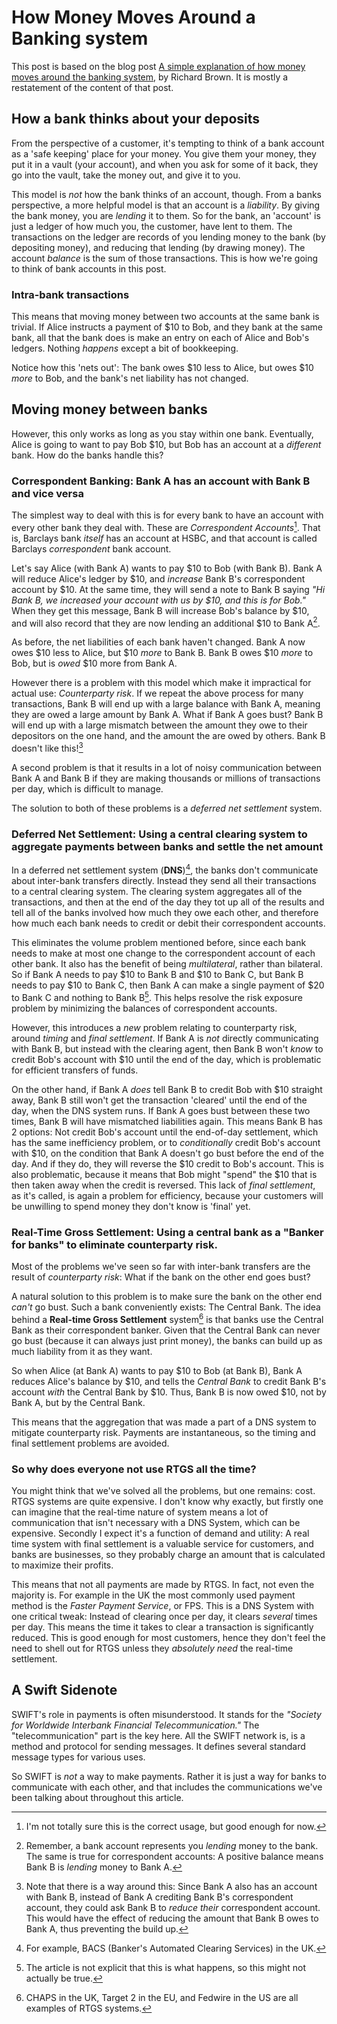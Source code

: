 # How Money Moves Around a Banking system
This post is based on the blog post [A simple explanation of how money moves around the banking system](https://gendal.me/2013/11/24/a-simple-explanation-of-how-money-moves-around-the-banking-system/), by Richard Brown. It is mostly a restatement of the content of that post.

## How a bank thinks about your deposits
From the perspective of a customer, it's tempting to think of a bank account as a 'safe keeping' place for your money. You give them your money, they put it in a vault (your account), and when you ask for some of it back, they go into the vault, take the money out, and give it to you.

This model is _not_ how the bank thinks of an account, though. From a banks perspective, a more helpful model is that an account is a _liability_. By giving the bank money, you are _lending_ it to them. So for the bank, an 'account' is just a ledger of how much you, the customer, have lent to them. The transactions on the ledger are records of you lending money to the bank (by depositing money), and reducing that lending (by drawing money). The account _balance_ is the sum of those transactions. This is how we're going to think of bank accounts in this post.

### Intra-bank transactions
This means that moving money between two accounts at the same bank is trivial. If Alice instructs a payment of $10 to Bob, and they bank at the same bank, all that the bank does is make an entry on each of Alice and Bob's ledgers. Nothing _happens_ except a bit of bookkeeping.

Notice how this 'nets out': The bank owes $10 less to Alice, but owes $10 _more_ to Bob, and the bank's net liability has not changed.

## Moving money between banks
However, this only works as long as you stay within one bank. Eventually, Alice is going to want to pay Bob $10, but Bob has an account at a _different_ bank. How do the banks handle this?

### Correspondent Banking: Bank A has an account with Bank B and vice versa
The simplest way to deal with this is for every bank to have an account with every other bank they deal with. These are _Correspondent Accounts_[^1]. That is, Barclays bank _itself_ has an account at HSBC, and that account is called Barclays _correspondent_ bank account.

[^1]: I'm not totally sure this is the correct usage, but good enough for now.

Let's say Alice (with Bank A) wants to pay $10 to Bob (with Bank B). Bank A will reduce Alice's ledger by $10, and _increase_ Bank B's correspondent account by $10. At the same time, they will send a note to Bank B saying _"Hi Bank B, we increased your account with us by $10, and this is for Bob."_ When they get this message, Bank B will increase Bob's balance by $10, and will also record that they are now lending an additional $10 to Bank A[^2].

[^2]:Remember, a bank account represents you _lending_ money to the bank. The same is true for correspondent accounts: A positive balance means Bank B is _lending_ money to Bank A.

As before, the net liabilities of each bank haven't changed. Bank A now owes $10 less to Alice, but $10 _more_ to Bank B. Bank B owes $10 _more_ to Bob, but is _owed_ $10 more from Bank A.

However there is a problem with this model which make it impractical for actual use: _Counterparty risk_. If we repeat the above process for many transactions, Bank B will end up with a large balance with Bank A, meaning they are owed a large amount by Bank A. What if Bank A goes bust? Bank B will end up with a large mismatch between the amount they owe to their depositors on the one hand, and the amount the are owed by others. Bank B doesn't like this![^3]

[^3]: Note that there is a way around this: Since Bank A also has an account with Bank B, instead of Bank A crediting Bank B's correspondent account, they could ask Bank B to _reduce their_ correspondent account. This would have the effect of reducing the amount that Bank B owes to Bank A, thus preventing the build up.

A second problem is that it results in a lot of noisy communication between Bank A and Bank B if they are making thousands or millions of transactions per day, which is difficult to manage.

The solution to both of these problems is a _deferred net settlement_ system.

### Deferred Net Settlement: Using a central clearing system to aggregate payments between banks and settle the net amount

In a deferred net settlement system (**DNS**)[^4], the banks don't communicate about inter-bank transfers directly. Instead they send all their transactions to a central clearing system. The clearing system aggregates all of the transactions, and then at the end of the day they tot up all of the results and tell all of the banks involved how much they owe each other, and therefore how much each bank needs to credit or debit their correspondent accounts. 

[^4]: For example, BACS (Banker's Automated Clearing Services) in the UK.

This eliminates the volume problem mentioned before, since each bank needs to make at most one change to the correspondent account of each other bank. It also has the benefit of being _multilateral_, rather than bilateral. So if Bank A needs to pay $10 to Bank B and $10 to Bank C, but Bank B needs to pay $10 to Bank C, then Bank A can make a single payment of $20 to Bank C and nothing to Bank B[^5]. This helps resolve the risk exposure problem by minimizing the balances of correspondent accounts.

[^5]: The article is not explicit that this is what happens, so this might not actually be true.

However, this introduces a _new_ problem relating to counterparty risk, around _timing_ and _final settlement_. If Bank A is _not_ directly communicating with Bank B, but instead with the clearing agent, then Bank B won't _know_ to credit Bob's account with $10 until the end of the day, which is problematic for efficient transfers of funds. 

On the other hand, if Bank A _does_ tell Bank B to credit Bob with $10 straight away, Bank B still won't get the transaction 'cleared' until the end of the day, when the DNS system runs. If Bank A goes bust between these two times, Bank B will have mismatched liabilities again. This means Bank B has 2 options: Not credit Bob's account until the end-of-day settlement, which has the same inefficiency problem, or to _conditionally_ credit Bob's account with $10, on the condition that Bank A doesn't go bust before the end of the day. And if they do, they will reverse the $10 credit to Bob's account. This is also problematic, because it means that Bob might "spend" the $10 that is then taken away when the credit is reversed. This lack of _final settlement_, as it's called, is again a problem for efficiency, because your customers will be unwilling to spend money they don't know is 'final' yet.

### Real-Time Gross Settlement: Using a central bank as a "Banker for banks" to eliminate counterparty risk.

Most of the problems we've seen so far with inter-bank transfers are the result of _counterparty risk_: What if the bank on the other end goes bust?

A natural solution to this problem is to make sure the bank on the other end _can't_ go bust. Such a bank conveniently exists: The Central Bank. The idea behind a **Real-time Gross Settlement** system[^6] is that banks use the Central Bank as their correspondent banker. Given that the Central Bank can never go bust (because it can always just print money), the banks can build up as much liability from it as they want.

[^6]: CHAPS in the UK, Target 2 in the EU, and Fedwire in the US are all examples of RTGS systems.

So when Alice (at Bank A) wants to pay $10 to Bob (at Bank B), Bank A reduces Alice's balance by $10, and tells the _Central Bank_ to credit Bank B's account _with_ the Central Bank by $10. Thus, Bank B is now owed $10, not by Bank A, but by the Central Bank.

This means that the aggregation that was made a part of a DNS system to mitigate counterparty risk. Payments are instantaneous, so the timing and final settlement problems are avoided.

### So why does everyone not use RTGS all the time?
You might think that we've solved all the problems, but one remains: cost. RTGS systems are quite expensive. I don't know why exactly, but firstly one can imagine that the real-time nature of system means a lot of communication that isn't necessary with a DNS System, which can be expensive. Secondly I expect it's a function of demand and utility: A real time system with final settlement is a valuable service for customers, and banks are businesses, so they probably charge an amount that is calculated to maximize their profits.

This means that not all payments are made by RTGS. In fact, not even the majority is. For example in the UK the most commonly used payment method is the _Faster Payment Service_, or FPS. This is a DNS System with one critical tweak: Instead of clearing once per day, it clears _several_ times per day. This means the time it takes to clear a transaction is significantly reduced. This is good enough for most customers, hence they don't feel the need to shell out for RTGS unless they _absolutely need_ the real-time settlement.

## A Swift Sidenote
SWIFT's role in payments is often misunderstood. It stands for the _"Society for Worldwide Interbank Financial Telecommunication."_ The "telecommunication" part is the key here. All the SWIFT network is, is a method and protocol for sending messages. It defines several standard message types for various uses.

So SWIFT is _not_ a way to make payments. Rather it is just a way for banks to communicate with each other, and that includes the communications we've been talking about throughout this article.

